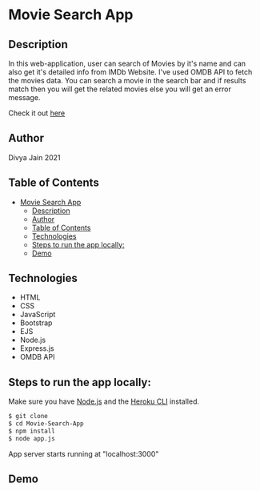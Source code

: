 # Movie Search App
## Description

 In this web-application, user can search of Movies by it's name and can also get it's detailed info from IMDb Website. I've used OMDB API to fetch the movies data. You can search a movie in the search bar and if results match then you will get the related movies else you will get an error message. 

Check it out [here]()

## Author

 Divya Jain 2021
 
## Table of Contents

- [Movie Search App](#movie-search-app)
  - [Description](#description)
  - [Author](#author)
  - [Table of Contents](#table-of-contents)
  - [Technologies](#technologies)
  - [Steps to run the app locally:](#steps-to-run-the-app-locally)
  - [Demo](#demo)
  
## Technologies

* HTML
* CSS
* JavaScript
* Bootstrap
* EJS
* Node.js
* Express.js
* OMDB API

## Steps to run the app locally:

Make sure you have [Node.js](https://nodejs.org/en/) and the [Heroku CLI](https://devcenter.heroku.com/articles/heroku-cli) installed.

```bash
$ git clone 
$ cd Movie-Search-App
$ npm install 
$ node app.js
```

  App server starts running at "localhost:3000"

## Demo
[](../demo/Demo%20video..mp4)